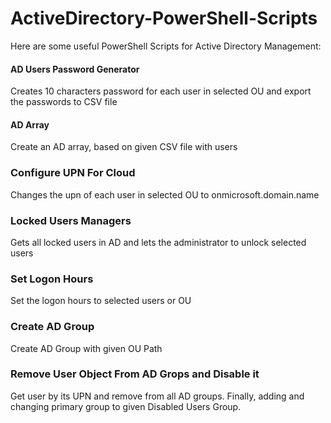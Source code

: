 # ActiveDirectory-PowerShell-Scripts
Here are some useful PowerShell Scripts for Active Directory Management:

#### AD Users Password Generator
Creates 10 characters password for each user in selected OU and export the passwords to CSV file
   
#### AD Array
Create an AD array, based on given CSV file with users

### Configure UPN For Cloud
Changes the upn of each user in selected OU to onmicrosoft.domain.name

### Locked Users Managers
Gets all locked users in AD and lets the administrator to unlock selected users 

### Set Logon Hours
Set the logon hours to selected users or OU

### Create AD Group
Create AD Group with given OU Path

### Remove User Object From AD Grops and Disable it
Get user by its UPN and remove from all AD groups. Finally, adding and changing primary group to given Disabled Users Group.
